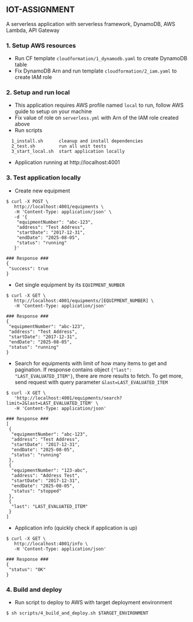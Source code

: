 ## IOT-ASSIGNMENT
A serverless application with serverless framework, DynamoDB, AWS Lambda, API Gateway

### 1. Setup AWS resources
- Run CF template `cloudformation/1_dynamodb.yaml` to create DynamoDB table
- Fix DynamoDB Arn and run template `cloudformation/2_iam.yaml` to create IAM role


### 2. Setup and run local
- This application requires AWS profile named `local` to run, follow AWS guide to setup on your machine
- Fix value of role on `serverless.yml` with Arn of the IAM role created above
- Run scripts
```
  1_install.sh      cleanup and install dependencies
  2_test.sh         run all unit tests
  3_start_local.sh  start application locally
```
- Application running at http://localhost:4001


### 3. Test application locally
- Create new equipment
```
$ curl -X POST \
   http://localhost:4001/equipments \
   -H 'Content-Type: application/json' \
   -d '{
    "equipmentNumber": "abc-123",
    "address": "Test Address",
    "startDate": "2017-12-31",
    "endDate": "2025-08-05",
    "status": "running"
   }'

### Response ###
{ 
 "success": true 
}
```

- Get single equipment by its `EQUIPMENT_NUMBER`
```
$ curl -X GET \
   http://localhost:4001/equipments/[EQUIPMENT_NUMBER] \
   -H 'Content-Type: application/json'

### Response ###
{
 "equipmentNumber": "abc-123",
 "address": "Test Address",
 "startDate": "2017-12-31",
 "endDate": "2025-08-05",
 "status": "running"
}
```

- Search for equipments with limit of how many items to get and pagination. If response contains object `{"last": "LAST_EVALUATED_ITEM"}`, there are more results to fetch. To get more, send request with query parameter `&last=LAST_EVALUATED_ITEM`
```
$ curl -X GET \
   'http://localhost:4001/equipments/search?limit=2&last=LAST_EVALUATED_ITEM' \
   -H 'Content-Type: application/json'

### Response ###
[
 {
  "equipmentNumber": "abc-123",
  "address": "Test Address",
  "startDate": "2017-12-31",
  "endDate": "2025-08-05",
  "status": "running"
 },
 {
  "equipmentNumber": "123-abc",
  "address": "Address Test",
  "startDate": "2017-12-31",
  "endDate": "2025-08-05",
  "status": "stopped"
 },
 {
  "last": "LAST_EVALUATED_ITEM"
 }
]
```

- Application info (quickly check if application is up)
```
$ curl -X GET \
   http://localhost:4001/info \
   -H 'Content-Type: application/json'

### Response ###
{
 "status": "OK"
}
```


### 4. Build and deploy
- Run script to deploy to AWS with target deployment environment 
```
$ sh scripts/4_build_and_deploy.sh $TARGET_ENVIRONMENT
```
